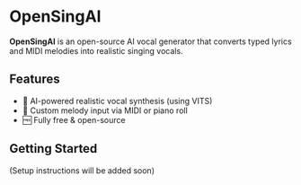# OpenSingAI
**OpenSingAI** is an open-source AI vocal generator that converts typed lyrics and MIDI melodies into realistic singing vocals.

## Features  
- 🎤 AI-powered realistic vocal synthesis (using VITS)  
- 🎼 Custom melody input via MIDI or piano roll  
- 🆓 Fully free & open-source  

## Getting Started  
(Setup instructions will be added soon)
